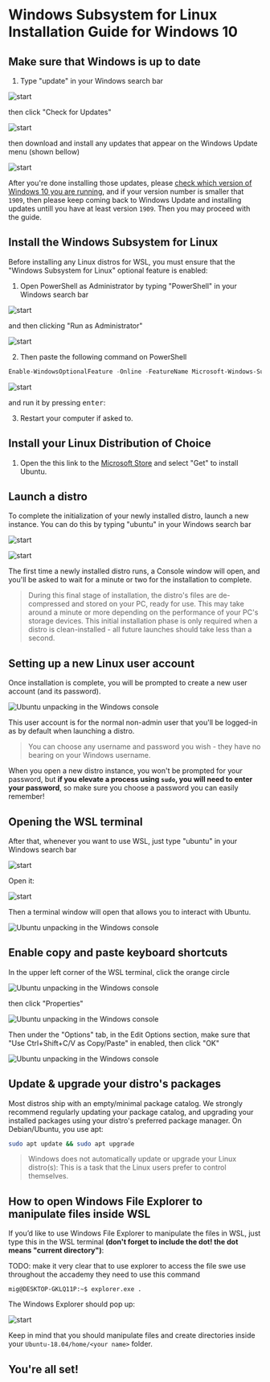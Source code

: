 # Windows Subsystem for Linux Installation Guide for Windows 10

## Make sure that Windows is up to date

1. Type "update" in your Windows search bar

![start](assets/start.png)

then click "Check for Updates"

![start](assets/open_update.png)

then download and install any updates that appear on the Windows Update menu (shown bellow)

![start](assets/windows_update.png)

After you're done installing those updates, please [check which version of Windows 10 you are running](https://support.microsoft.com/en-us/help/13443/windows-which-version-am-i-running), and if your version number is smaller that `1909`, then please keep coming back to Windows Update and installing updates untill you have at least version `1909`. Then you may proceed with the guide.

## Install the Windows Subsystem for Linux

Before installing any Linux distros for WSL, you must ensure that the "Windows Subsystem for Linux" optional feature is enabled:

1. Open PowerShell as Administrator by typing "PowerShell" in your Windows search bar

![start](assets/start.png)

and then clicking "Run as Administrator"

![start](assets/open_powershell.png)

2. Then paste the following command on PowerShell

```powershell
Enable-WindowsOptionalFeature -Online -FeatureName Microsoft-Windows-Subsystem-Linux
```

![start](assets/paste_powershell.png)

and run it by pressing <kbd>enter</kbd>:


3. Restart your computer if asked to.

## Install your Linux Distribution of Choice

1. Open the this link to the [Microsoft Store](https://www.microsoft.com/store/apps/9N9TNGVNDL3Q) and select "Get" to install Ubuntu.


## Launch a distro
To complete the initialization of your newly installed distro, launch a new instance. You can do this by typing "ubuntu" in your Windows search bar

![start](assets/start.png)

![start](assets/open_ubuntu.png)

The first time a newly installed distro runs, a Console window will open, and you'll be asked to wait for a minute or two for the installation to complete.

> During this final stage of installation, the distro's files are de-compressed and stored on your PC, ready for use. This may take around a minute or more depending on the performance of your PC's storage devices. This initial installation phase is only required when a distro is clean-installed - all future launches should take less than a second.

## Setting up a new Linux user account

Once installation is complete, you will be prompted to create a new user account (and its password).

![Ubuntu unpacking in the Windows console](assets/UbuntuInstall.png)

This user account is for the normal non-admin user that you'll be logged-in as by default when launching a distro.

> You can choose any username and password you wish - they have no bearing on your Windows username.

When you open a new distro instance, you won't be prompted for your password, but **if you elevate a process using `sudo`, you will need to enter your password**, so make sure you choose a password you can easily remember!

## Opening the WSL terminal

After that, whenever you want to use WSL, just type "ubuntu" in your Windows search bar

![start](assets/start.png)

Open it:

![start](assets/open_ubuntu.png)

Then a terminal window will open that allows you to interact with Ubuntu.

![Ubuntu unpacking in the Windows console](assets/orange_circle.png)

## Enable copy and paste keyboard shortcuts

In the upper left corner of the WSL terminal, click the orange circle

![Ubuntu unpacking in the Windows console](assets/orange_circle.png)

then click "Properties"

![Ubuntu unpacking in the Windows console](assets/orange_circle_properties.png)

Then under the "Options" tab, in the Edit Options section, make sure that "Use Ctrl+Shift+C/V as Copy/Paste" in enabled, then click "OK"

![Ubuntu unpacking in the Windows console](assets/copy_paste_properties.png)

## Update & upgrade your distro's packages

Most distros ship with an empty/minimal package catalog. We strongly recommend regularly updating your package catalog, and upgrading your installed packages using your distro's preferred package manager. On Debian/Ubuntu, you use apt:

```bash
sudo apt update && sudo apt upgrade
```

> Windows does not automatically update or upgrade your Linux distro(s): This is a task that the Linux users prefer to control themselves.

## How to open Windows File Explorer to manipulate files inside WSL

If you’d like to use Windows File Explorer to manipulate the files in WSL, just type this in the WSL terminal **(don't forget to include the dot! the dot means "current directory")**:

TODO: make it very clear that to use explorer to access the file swe use throughout the accademy they need to use this command

```console
mig@DESKTOP-GKLQ11P:~$ explorer.exe .
```
The Windows Explorer should pop up:

![start](assets/windows_explorer.png)

Keep in mind that you should manipulate files and create directories inside your `Ubuntu-18.04/home/<your name>` folder.

## You're all set!